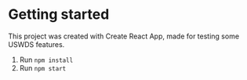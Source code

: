 # Getting started

This project was created with Create React App, made for testing some USWDS features.

1. Run `npm install`
1. Run `npm start`
